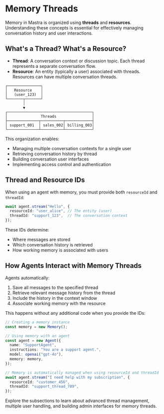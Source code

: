 # Memory Threads

Memory in Mastra is organized using **threads** and **resources**. Understanding these concepts is essential for effectively managing conversation history and user interactions.

## What's a Thread? What's a Resource?

- **Thread**: A conversation context or discussion topic. Each thread represents a separate conversation flow.
- **Resource**: An entity (typically a user) associated with threads. Resources can have multiple conversation threads.

```
┌───────────────┐
│   Resource    │
│   (user_123)  │
└───────┬───────┘
        │
        ▼
┌──────────────────────────────────────┐
│               Threads                │
├──────────────┬──────────┬────────────┤
│ support_001  │ sales_002│ billing_003│
└──────────────┴──────────┴────────────┘
```

This organization enables:
- Managing multiple conversation contexts for a single user
- Retrieving conversation history by thread
- Building conversation user interfaces
- Implementing access control and authentication

## Thread and Resource IDs

When using an agent with memory, you must provide both `resourceId` and `threadId`:

```typescript
await agent.stream("Hello", {
  resourceId: "user_alice", // The entity (user)
  threadId: "support_123",  // The conversation context
});
```

These IDs determine:
- Where messages are stored
- Which conversation history is retrieved
- How working memory is associated with users

## How Agents Interact with Memory Threads

Agents automatically:
1. Save all messages to the specified thread
2. Retrieve relevant message history from the thread
3. Include the history in the context window
4. Associate working memory with the resource

This happens without any additional code when you provide the IDs:

```typescript
// Creating a memory instance
const memory = new Memory();

// Using memory with an agent
const agent = new Agent({
  name: "SupportAgent",
  instructions: "You are a support agent.",
  model: openai("gpt-4o"),
  memory: memory,
});

// Memory is automatically managed when using resourceId and threadId
await agent.stream("I need help with my subscription", {
  resourceId: "customer_456",
  threadId: "support_thread_789",
});
```

Explore the subsections to learn about advanced thread management, multiple user handling, and building admin interfaces for memory threads. 